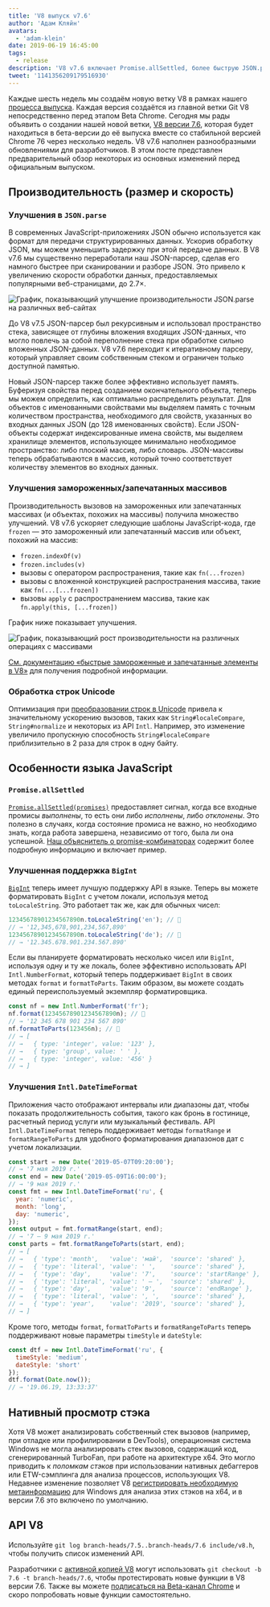 ```yaml
---
title: 'V8 выпуск v7.6'
author: 'Адам Кляйн'
avatars:
  - 'adam-klein'
date: 2019-06-19 16:45:00
tags:
  - release
description: 'V8 v7.6 включает Promise.allSettled, более быструю JSON.parse, локализованные BigInt, ускоренные замороженные/запечатанные массивы и многое другое!'
tweet: '1141356209179516930'
---
```

Каждые шесть недель мы создаём новую ветку V8 в рамках нашего [процесса выпуска](/docs/release-process). Каждая версия создаётся из главной ветки Git V8 непосредственно перед этапом Beta Chrome. Сегодня мы рады объявить о создании нашей новой ветки, [V8 версии 7.6](https://chromium.googlesource.com/v8/v8.git/+log/branch-heads/7.6), которая будет находиться в бета-версии до её выпуска вместе со стабильной версией Chrome 76 через несколько недель. V8 v7.6 наполнен разнообразными обновлениями для разработчиков. В этом посте представлен предварительный обзор некоторых из основных изменений перед официальным выпуском.

<!--truncate-->
## Производительность (размер и скорость)

### Улучшения в `JSON.parse`

В современных JavaScript-приложениях JSON обычно используется как формат для передачи структурированных данных. Ускорив обработку JSON, мы можем уменьшить задержку при этой передаче данных. В V8 v7.6 мы существенно переработали наш JSON-парсер, сделав его намного быстрее при сканировании и разборе JSON. Это привело к увеличению скорости обработки данных, предоставляемых популярными веб-страницами, до 2.7×.

![График, показывающий улучшение производительности `JSON.parse` на различных веб-сайтах](/_img/v8-release-76/json-parsing.svg)

До V8 v7.5 JSON-парсер был рекурсивным и использовал пространство стека, зависящее от глубины вложения входящих JSON-данных, что могло повлечь за собой переполнение стека при обработке сильно вложенных JSON-данных. V8 v7.6 переходит к итеративному парсеру, который управляет своим собственным стеком и ограничен только доступной памятью.

Новый JSON-парсер также более эффективно использует память. Буферизуя свойства перед созданием окончательного объекта, теперь мы можем определить, как оптимально распределить результат. Для объектов с именованными свойствами мы выделяем память с точным количеством пространства, необходимого для свойств, указанных во входных данных JSON (до 128 именованных свойств). Если JSON-объекты содержат индексированные имена свойств, мы выделяем хранилище элементов, использующее минимально необходимое пространство: либо плоский массив, либо словарь. JSON-массивы теперь обрабатываются в массив, который точно соответствует количеству элементов во входных данных.

### Улучшения замороженных/запечатанных массивов

Производительность вызовов на замороженных или запечатанных массивах (и объектах, похожих на массивы) получила множество улучшений. V8 v7.6 ускоряет следующие шаблоны JavaScript-кода, где `frozen` — это замороженный или запечатанный массив или объект, похожий на массив:

- `frozen.indexOf(v)`
- `frozen.includes(v)`
- вызовы с оператором распространения, такие как `fn(...frozen)`
- вызовы с вложенной конструкцией распространения массива, такие как `fn(...[...frozen])`
- вызовы `apply` с распространением массива, такие как `fn.apply(this, [...frozen])`

График ниже показывает улучшения.

![График, показывающий рост производительности на различных операциях с массивами](/_img/v8-release-76/frozen-sealed-elements.svg)

[См. документацию «быстрые замороженные и запечатанные элементы в V8»](https://bit.ly/fast-frozen-sealed-elements-in-v8) для получения подробной информации.

### Обработка строк Unicode

Оптимизация при [преобразовании строк в Unicode](https://chromium.googlesource.com/v8/v8/+/734c1456d942a03d79aab4b3b0e57afbc803ceea) привела к значительному ускорению вызовов, таких как `String#localeCompare`, `String#normalize` и некоторых из API `Intl`. Например, это изменение увеличило пропускную способность `String#localeCompare` приблизительно в 2 раза для строк в одну байту.

## Особенности языка JavaScript

### `Promise.allSettled`

[`Promise.allSettled(promises)`](/features/promise-combinators#promise.allsettled) предоставляет сигнал, когда все входные промисы _выполнены_, то есть они либо _исполнены_, либо _отклонены_. Это полезно в случаях, когда состояние промиса не важно, но необходимо знать, когда работа завершена, независимо от того, была ли она успешной. [Наш объяснитель о promise-комбинаторах](/features/promise-combinators) содержит более подробную информацию и включает пример.

### Улучшенная поддержка `BigInt`

[`BigInt`](/features/bigint) теперь имеет лучшую поддержку API в языке. Теперь вы можете форматировать `BigInt` с учетом локали, используя метод `toLocaleString`. Это работает так же, как для обычных чисел:

```js
12345678901234567890n.toLocaleString('en'); // 🐌
// → '12,345,678,901,234,567,890'
12345678901234567890n.toLocaleString('de'); // 🐌
// → '12.345.678.901.234.567.890'
```

Если вы планируете форматировать несколько чисел или `BigInt`, используя одну и ту же локаль, более эффективно использовать API `Intl.NumberFormat`, который теперь поддерживает `BigInt` в своих методах `format` и `formatToParts`. Таким образом, вы можете создать единый переиспользуемый экземпляр форматировщика.

```js
const nf = new Intl.NumberFormat('fr');
nf.format(12345678901234567890n); // 🚀
// → '12 345 678 901 234 567 890'
nf.formatToParts(123456n); // 🚀
// → [
// →   { type: 'integer', value: '123' },
// →   { type: 'group', value: ' ' },
// →   { type: 'integer', value: '456' }
// → ]
```

### Улучшения `Intl.DateTimeFormat`

Приложения часто отображают интервалы или диапазоны дат, чтобы показать продолжительность события, такого как бронь в гостинице, расчетный период услуги или музыкальный фестиваль. API `Intl.DateTimeFormat` теперь поддерживает методы `formatRange` и `formatRangeToParts` для удобного форматирования диапазонов дат с учетом локализации.

```js
const start = new Date('2019-05-07T09:20:00');
// → '7 мая 2019 г.'
const end = new Date('2019-05-09T16:00:00');
// → '9 мая 2019 г.'
const fmt = new Intl.DateTimeFormat('ru', {
  year: 'numeric',
  month: 'long',
  day: 'numeric',
});
const output = fmt.formatRange(start, end);
// → '7 – 9 мая 2019 г.'
const parts = fmt.formatRangeToParts(start, end);
// → [
// →   { 'type': 'month',   'value': 'май',  'source': 'shared' },
// →   { 'type': 'literal', 'value': ' ',    'source': 'shared' },
// →   { 'type': 'day',     'value': '7',    'source': 'startRange' },
// →   { 'type': 'literal', 'value': ' – ',  'source': 'shared' },
// →   { 'type': 'day',     'value': '9',    'source': 'endRange' },
// →   { 'type': 'literal', 'value': ', ',   'source': 'shared' },
// →   { 'type': 'year',    'value': '2019', 'source': 'shared' },
// → ]
```

Кроме того, методы `format`, `formatToParts` и `formatRangeToParts` теперь поддерживают новые параметры `timeStyle` и `dateStyle`:

```js
const dtf = new Intl.DateTimeFormat('ru', {
  timeStyle: 'medium',
  dateStyle: 'short'
});
dtf.format(Date.now());
// → '19.06.19, 13:33:37'
```

## Нативный просмотр стэка

Хотя V8 может анализировать собственный стек вызовов (например, при отладке или профилировании в DevTools), операционная система Windows не могла анализировать стек вызовов, содержащий код, сгенерированный TurboFan, при работе на архитектуре x64. Это могло приводить к _поломкам стэков_ при использовании нативных дебаггеров или ETW-сэмплинга для анализа процессов, использующих V8. Недавнее изменение позволяет V8 [регистрировать необходимую метаинформацию](https://chromium.googlesource.com/v8/v8/+/3cda21de77d098a612eadf44d504b188a599c5f0) для Windows для анализа этих стэков на x64, и в версии 7.6 это включено по умолчанию.

## API V8

Используйте `git log branch-heads/7.5..branch-heads/7.6 include/v8.h`, чтобы получить список изменений API.

Разработчики с [активной копией V8](/docs/source-code#using-git) могут использовать `git checkout -b 7.6 -t branch-heads/7.6`, чтобы протестировать новые функции в V8 версии 7.6. Также вы можете [подписаться на Beta-канал Chrome](https://www.google.com/chrome/browser/beta.html) и скоро попробовать новые функции самостоятельно.

